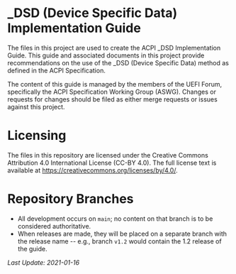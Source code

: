 # \_DSD (Device Specific Data) Implementation Guide

The files in this project are used to create the ACPI \_DSD Implementation
Guide.  This guide and associated documents in this project provide
recommendations on the use of the \_DSD (Device Specific Data) method
as defined in the ACPI Specification.

The content of this guide is managed by the members of the UEFI Forum,
specifically the ACPI Specification Working Group (ASWG).  Changes or
requests for changes should be filed as either merge requests or issues
against this project.

# Licensing

The files in this repository are licensed under the Creative Commons
Attribution 4.0 International License (CC-BY 4.0).  The full license
text is available at https://creativecommons.org/licenses/by/4.0/.

# Repository Branches
* All development occurs on ``main``; no content on that branch is to
be considered authoritative.
* When releases are made, they will be placed on a separate branch with
the release name -- e.g., branch ``v1.2`` would contain the 1.2 release
of the guide.

*Last Update: 2021-01-16*

